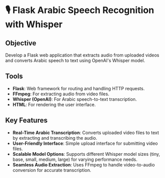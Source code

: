 # 🎙️ Flask Arabic Speech Recognition with Whisper

## Objective
Develop a Flask web application that extracts audio from uploaded videos and converts Arabic speech to text using OpenAI's Whisper model.

## Tools
- **Flask**: Web framework for routing and handling HTTP requests.
- **FFmpeg**: For extracting audio from video files.
- **Whisper (OpenAI)**: For Arabic speech-to-text transcription.
- **HTML**: For rendering the user interface.

## Key Features
- **Real-Time Arabic Transcription**: Converts uploaded video files to text by extracting and transcribing the audio.
- **User-Friendly Interface**: Simple upload interface for submitting video files.
- **Scalable Model Options**: Supports different Whisper model sizes (tiny, base, small, medium, large) for varying performance needs.
- **Seamless Audio Extraction**: Uses FFmpeg to handle video-to-audio conversion for accurate transcription.
